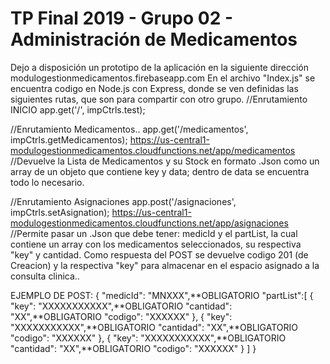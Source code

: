 # TP Final 2019 - Grupo 02 - Administración de Medicamentos
Dejo a disposición un prototipo de la aplicación en la siguiente dirección modulogestionmedicamentos.firebaseapp.com 
En el archivo "Index.js" se encuentra codigo en Node.js con Express, donde se ven definidas las siguientes rutas, que son para compartir con otro grupo.
//Enrutamiento INICIO
app.get('/', impCtrls.test);

//Enrutamiento Medicamentos..
app.get('/medicamentos', impCtrls.getMedicamentos); 
https://us-central1-modulogestionmedicamentos.cloudfunctions.net/app/medicamentos
//Devuelve la Lista de Medicamentos y su Stock en formato .Json como un array de un objeto que contiene key y data; dentro de data se encuentra todo lo necesario.


//Enrutamiento Asignaciones
app.post('/asignaciones', impCtrls.setAsignation);
https://us-central1-modulogestionmedicamentos.cloudfunctions.net/app/asignaciones
//Permite pasar un .Json que debe tener: medicId y el partList, la cual contiene un array con los medicamentos seleccionados, su respectiva "key" y cantidad. Como respuesta del POST se devuelve codigo 201 (de Creacion) y la respectiva "key" para almacenar en el espacio asignado a la consulta clinica..

EJEMPLO DE POST:
{
	"medicId": "MNXXX",**OBLIGATORIO
	"partList":[
		{
			"key": "XXXXXXXXXXX",**OBLIGATORIO
			"cantidad": "XX",**OBLIGATORIO
			"codigo": "XXXXXX"
		},
        {
			"key": "XXXXXXXXXXX",**OBLIGATORIO
			"cantidad": "XX",**OBLIGATORIO
			"codigo": "XXXXXX"
		},
        {
			"key": "XXXXXXXXXXX",**OBLIGATORIO
			"cantidad": "XX",**OBLIGATORIO
			"codigo": "XXXXXX"
		}
	]
}
